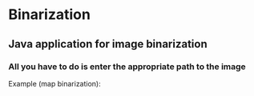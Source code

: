 # Binarization

## Java application for image binarization

### All you have to do is enter the appropriate path to the image

Example (map binarization):

